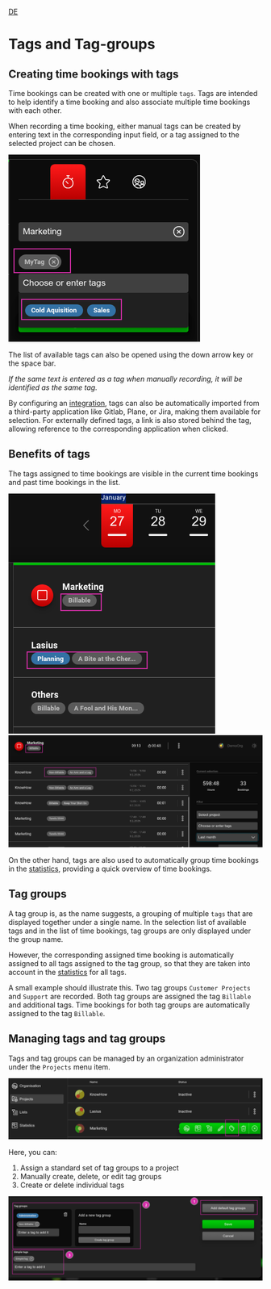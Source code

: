 [DE](DE%3ATags.md)

# Tags and Tag-groups

## Creating time bookings with tags

Time bookings can be created with one or multiple `tags`. Tags are intended to help identify a time booking and also associate multiple time bookings with each other.

When recording a time booking, either manual tags can be created by entering text in the corresponding input field, or a tag assigned to the selected project can be chosen.

![Creating tags](images/Lasius_TimeBooking_Create_Tags.png)

The list of available tags can also be opened using the down arrow key or the space bar.

*If the same text is entered as a tag when manually recording, it will be identified as the same tag.*

By configuring an [integration](Integrations.md), tags can also be automatically imported from a third-party application like Gitlab, Plane, or Jira, making them available for selection. For externally defined tags, a link is also stored behind the tag, allowing reference to the corresponding application when clicked.

## Benefits of tags

The tags assigned to time bookings are visible in the current time bookings and past time bookings in the list.

![Tags in time bookings](images/Lasius_TimeBooking_List_Bookings.png)
![Tags in time bookings](images/Lasius_TimeBooking_List_Tags.png)

On the other hand, tags are also used to automatically group time bookings in the [statistics](Statistics.md#tags), providing a quick overview of time bookings.


## Tag groups

A tag group is, as the name suggests, a grouping of multiple `tags` that are displayed together under a single name. In the selection list of available tags and in the list of time bookings, tag groups are only displayed under the group name.

However, the corresponding assigned time booking is automatically assigned to all tags assigned to the tag group, so that they are taken into account in the [statistics](Statistics.md#tags) for all tags.

A small example should illustrate this. Two tag groups `Customer Projects` and `Support` are recorded. Both tag groups are assigned the tag `Billable` and additional tags. Time bookings for both tag groups are automatically assigned to the tag `Billable`.

## Managing tags and tag groups

Tags and tag groups can be managed by an organization administrator under the `Projects` menu item.

![Managing tags](images/Lasius_TimeBooking_Manage_Tags.png)

Here, you can:
1. Assign a standard set of tag groups to a project
2. Manually create, delete, or edit tag groups
3. Create or delete individual tags

![Managing tags](images/Lasius_TimeBooking_Manage_Tags2.png)

